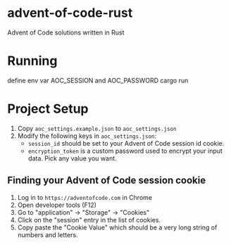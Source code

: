 # advent-of-code-rust
Advent of Code solutions written in Rust

# Running
define env var AOC_SESSION and AOC_PASSWORD
cargo run

# Project Setup
1. Copy `aoc_settings.example.json` to `aoc_settings.json`
2. Modify the following keys in `aoc_settings.json`:
    - `session_id` should be set to your Advent of Code session id cookie.
    - `encryption_token` is a custom password used to encrypt your input data. Pick any value you want.

## Finding your Advent of Code session cookie
1. Log in to `https://adventofcode.com` in Chrome
2. Open developer tools (F12)
3. Go to "application" -> "Storage" -> "Cookies"
4. Click on the "session" entry in the list of cookies.
5. Copy paste the "Cookie Value" which should be a very long string of numbers and letters.